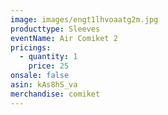 ```yaml
---
image: images/engt1lhvoaatg2m.jpg
producttype: Sleeves
eventName: Air Comiket 2
pricings:
  - quantity: 1
    price: 25
onsale: false
asin: kAs8hS_va
merchandise: comiket
---
```

